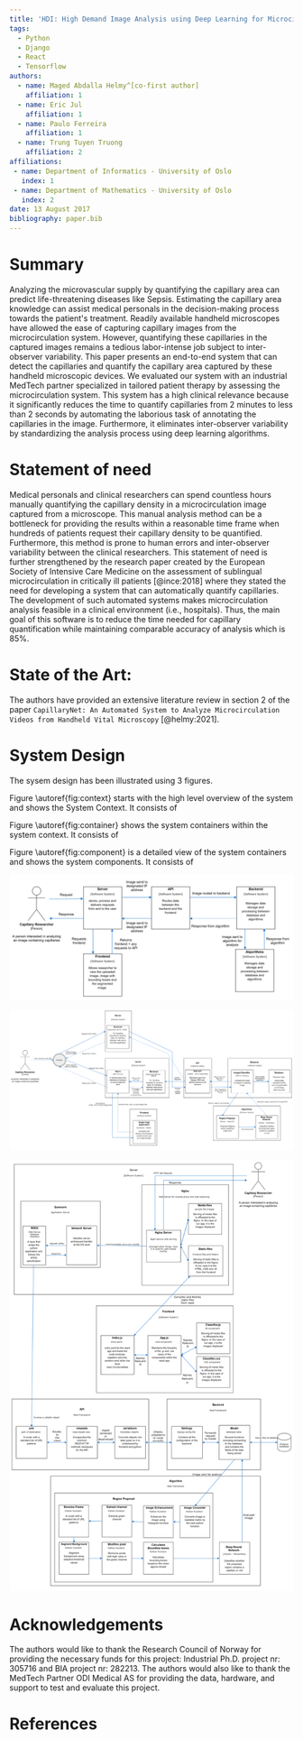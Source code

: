 ```yaml
---
title: 'HDI: High Demand Image Analysis using Deep Learning for Microcirculation Image Analysis'
tags:
  - Python
  - Django
  - React
  - Tensorflow
authors:
  - name: Maged Abdalla Helmy^[co-first author]
    affiliation: 1
  - name: Eric Jul
    affiliation: 1
  - name: Paulo Ferreira
    affiliation: 1
  - name: Trung Tuyen Truong
    affiliation: 2
affiliations:
 - name: Department of Informatics - University of Oslo
   index: 1
 - name: Department of Mathematics - University of Oslo
   index: 2
date: 13 August 2017
bibliography: paper.bib
---
```


# Summary

Analyzing the microvascular supply by quantifying the capillary area can predict life-threatening diseases like Sepsis.
Estimating the capillary area knowledge can assist medical personals in the decision-making process towards the patient's treatment.
Readily available handheld microscopes have allowed the ease of capturing capillary images from the microcirculation system.
However, quantifying these capillaries in the captured images remains a tedious labor-intense job subject to inter-observer variability.
This paper presents an end-to-end system that can detect the capillaries and quantify the capillary area captured by these handheld microscopic devices.
We evaluated our system with an industrial MedTech partner specialized in tailored patient therapy by assessing the microcirculation system.
This system has a high clinical relevance because it significantly reduces the time to quantify capillaries from 2 minutes to less than 2 seconds by automating the laborious task of annotating the capillaries in the image.
Furthermore, it eliminates inter-observer variability by standardizing the analysis process using deep learning algorithms.

# Statement of need

Medical personals and clinical researchers can spend countless hours manually quantifying the capillary density in a microcirculation image captured from a microscope.
This manual analysis method can be a bottleneck for providing the results within a reasonable time frame when hundreds of patients request their capillary density to be quantified. Furthermore, this method is prone to human errors and inter-observer variability between the clinical researchers. This statement of need is further strengthened by the research paper created by the European Society of Intensive Care Medicine on the assessment of sublingual microcirculation in critically ill patients [@ince:2018]  where they stated the need for developing a system that can automatically quantify capillaries.
The development of such automated systems makes microcirculation analysis feasible in a clinical environment (i.e., hospitals).
Thus, the main goal of this software is to reduce the time needed for capillary quantification while maintaining comparable accuracy of analysis which is 85%.

# State of the Art:

The authors have provided an extensive literature review in section 2 of the paper `CapillaryNet: An Automated System to Analyze Microcirculation Videos from Handheld Vital Microscopy` [@helmy:2021].

# System Design

The sysem design has been illustrated using 3 figures.

Figure \autoref{fig:context} starts with the high level overview of the system and shows the System Context.
It consists of

Figure \autoref{fig:container} shows the system containers within the system context.
It consists of

Figure \autoref{fig:component} is a detailed view of the system containers and shows the system components.
It consists of



![The System Context View figure.\label{fig:context}](paper4-SystemContext.png)

![The System Container View figure.\label{fig:container}](paper4-SystemContainers.png)

![The System Component View figure.\label{fig:component}](paper4-SystemComponents.png)



# Acknowledgements

The authors would like to thank the Research Council of Norway for providing the necessary funds for this project: Industrial Ph.D. project nr: 305716 and BIA project nr: 282213. The authors would also like to thank the MedTech Partner ODI Medical AS for providing the data, hardware, and support to test and evaluate this project.

# References

